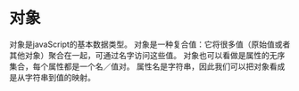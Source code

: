 # 对象
对象是javaScript的基本数据类型。
对象是一种复合值：它将很多值（原始值或者其他对象）聚合在一起，可通过名字访问这些值。
对象也可以看做是属性的无序集合，每个属性都是一个名／值对。
属性名是字符串，因此我们可以把对象看成是从字符串到值的映射。

